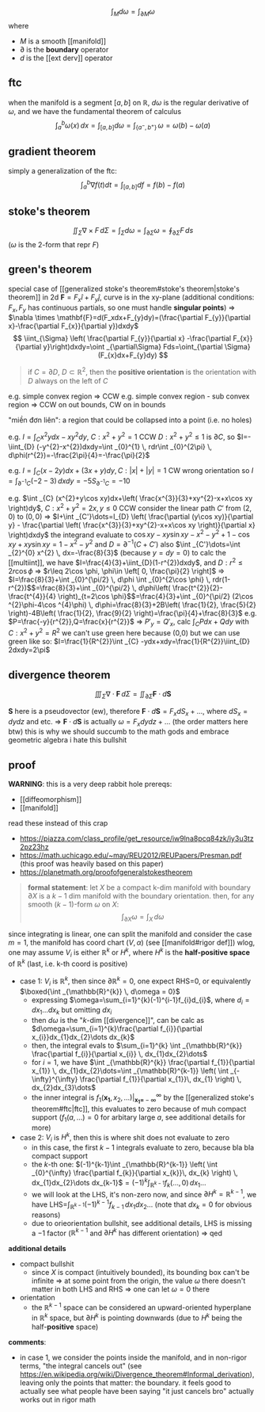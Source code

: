 $$
\int_{M} d\omega = \int_{\partial M} \omega 
$$
where
- $M$ is a smooth [[manifold]]
- $\partial$ is the **boundary** operator
- $d$ is the [[ext derv]] operator

## ftc
when the manifold is a segment $[a,b]$ on $\mathbb{R}$, $d\omega$ is the regular derivative of $\omega$, and we have the fundamental theorem of calculus
$$
\int _{a}^{b} \omega(x) \, dx = \int _{[a,b]} d\omega =\int _{\{ a^{-}, b^{+} \}} \, \omega= \omega(b)-\omega(a)
$$

## gradient theorem
simply a generalization of the ftc:
$$
\int _{a}^{b} \nabla f(t)dt =\int _{[a,b]} df=f(b)-f(a) 
$$

## stoke's theorem
$$
\iint _{\Sigma} \nabla \times F\, d\Sigma=\int _{\Sigma} d\omega = \int _{\partial \Sigma} \omega = \oint _{\partial \Sigma} F\,ds
$$
($\omega$ is the 2-form that repr $F$)

## green's theorem
special case of [[generalized stoke's theorem#stoke's theorem|stoke's theorem]] in 2d
$\mathbf{F}=F_{x}\hat{i}+F_{y}\hat{j}$, curve is in the xy-plane (additional conditions: $F_{x},F_{y}$ has continuous partials, so one must handle **singular points**)
=> $\nabla \times \mathbf{F}=d(F_xdx+F_{y}dy)=(\frac{\partial F_{y}}{\partial x}-\frac{\partial F_{x}}{\partial y})dxdy$
$$
\iint_{\Sigma} \left( \frac{\partial F_{y}}{\partial x} -\frac{\partial F_{x}}{\partial y}\right)dxdy=\oint _{\partial\Sigma} Fds=\oint_{\partial \Sigma} (F_{x}dx+F_{y}dy)
$$
> if $C=\partial D$, $D \subset \mathbb{R}^{2}$, then the **positive orientation** is the orientation with $D$ always on the left of $C$

e.g. simple convex region => CCW
e.g. simple convex region - sub convex region => CCW on out bounds, CW on in bounds

"miền đơn liên": a region that could be collapsed into a point (i.e. no holes)

e.g. $I=\int _{C} x^{2}ydx-xy^{2}dy$, $C: x^{2}+y^{2}=1$ CCW
$D: x^{2}+y^{2}\leq 1$ is $\partial C$, so $I=-\iint_{D} (-y^{2}-x^{2})dxdy=\int _{0}^{1} \, rdr\int _{0}^{2\pi} \, d\phi(r^{2})=-\frac{2\pi}{4}=-\frac{\pi}{2}$

e.g. $I=\int _{C} (x-2y)dx+(3x+y)dy, C: |x|+|y|=1$ CW
wrong orientation so
$I=\int _{\partial^{-1}C} (-2-3) \, dxdy=-5S_{\partial^{-1}C}=-10$

e.g. $\int _{C} (x^{2}+y\cos xy)dx+\left( \frac{x^{3}}{3}+xy^{2}-x+x\cos xy \right)dy$, $C: x^{2}+y^{2}=2x, y\leq 0$ CCW
consider the linear path $C'$ from $(2,0)$ to $(0,0)$
=> $I+\int _{C'}\dots=I_{D} \left( \frac{\partial (y\cos xy)}{\partial y} - \frac{\partial \left( \frac{x^{3}}{3}+xy^{2}-x+x\cos xy \right)}{\partial x} \right)dxdy$
the integrand evaluate to $\cos xy-xy\sin xy-x^{2}-y^{2}+1-\cos xy+xy\sin xy$$=1-x^{2}-y^{2}$
and $D=\partial^{-1}(C+C')$
also $\int _{C'}\dots=\int _{2}^{0} x^{2} \, dx=-\frac{8}{3}$ (because $y=dy=0$)
to calc the [[multiint]], we have $I=\frac{4}{3}+\iint_{D}(1-r^{2})dxdy$, and $D: r^{2}\leq 2r\cos \phi$ => $r\leq 2\cos \phi, \phi\in \left[ 0, \frac{\pi}{2} \right]$
=> $I=\frac{8}{3}+\int _{0}^{\pi/2} \, d\phi \int _{0}^{2\cos \phi} \, rdr(1-r^{2})$$=\frac{8}{3}+\int _{0}^{\pi/2} \, d\phi\left( \frac{t^{2}}{2}-\frac{t^{4}}{4} \right)_{t=2\cos \phi}$$=\frac{4}{3}+\int _{0}^{\pi/2} (2\cos ^{2}\phi-4\cos ^{4}\phi) \, d\phi=\frac{8}{3}+2B\left( \frac{1}{2}, \frac{5}{2} \right)-4B\left( \frac{1}{2}, \frac{9}{2} \right)=\frac{\pi}{4}+\frac{8}{3}$
e.g. $P=\frac{-y}{r^{2}},Q=\frac{x}{r^{2}}$ => $P'_{y}=Q'_{x}$, calc $\int _{C} Pdx+Qdy$ with $C: x^{2}+y^{2}=R^{2}$
we can't use green here because (0,0)
but we can use green like so:
$I=\frac{1}{R^{2}}\int _{C} -ydx+xdy=\frac{1}{R^{2}}\iint_{D} 2dxdy=2\pi$

## divergence theorem
$$
\iiint _{\Sigma} \nabla\cdot \mathbf{F}\, d\Sigma = \iint_{\partial \Sigma} \mathbf{F}\cdot d\mathbf{S} 
$$

$\mathbf{S}$ here is a pseudovector (ew), therefore $\mathbf{F}\cdot d\mathbf{S} = F_{x}dS_{x}+\dots$, where $dS_{x}=dydz$ and etc. => $\mathbf{F}\cdot d\mathbf{S}$ is actually $\omega=F_{x}dydz+\dots$ (the order matters here btw)
this is why we should succumb to the math gods and embrace geometric algebra i hate this bullshit

## proof
**WARNING**: this is a very deep rabbit hole
prereqs:
- [[diffeomorphism]]
- [[manifold]]

read these instead of this crap
- https://piazza.com/class_profile/get_resource/iw9lna8pcq84zk/iy3u3tz2pz23hz
- https://math.uchicago.edu/~may/REU2012/REUPapers/Presman.pdf (this proof was heavily based on this paper)
- https://planetmath.org/proofofgeneralstokestheorem

> **formal statement**: let $X$ be a compact k-dim manifold with boundary $\partial X$ is a $k-1$ dim manifold with the boundary orientation. then, for any smooth ($k-1$)-form $\omega$ on $X$:
> $$
\int _{\partial X} \omega = \int _{X} \, d\omega  
$$

since integrating is linear, one can split the manifold and consider the case $m=1$, the manifold has coord chart $(V, \alpha)$ (see [[manifold#rigor def]])
wlog, one may assume $V_{i}$ is either $\mathbb{R}^{k}$ or $H^{k}$, where $H^{k}$ is the **half-positive space** of $\mathbb{R}^{k}$ (last, i.e. k-th coord is positive)
- case 1: $V_{i}$ is $\mathbb{R}^{k}$, then since $\partial \mathbb{R}^{k}=0$, one expect RHS=0, or equivalently $\boxed{\int _{\mathbb{R}^{k}} \, d\omega = 0}$
	- expressing $\omega=\sum_{i=1}^{k}(-1)^{i-1}f_{i}d_{i}$, where $d_{i}=dx_{1}\dots dx_{k}$ but omitting $dx_{i}$
	- then $d\omega$ is the "$k$-dim [[divergence]]", can be calc as $d\omega=\sum_{i=1}^{k}\frac{\partial f_{i}}{\partial x_{i}}dx_{1}dx_{2}\dots dx_{k}$
	- then, the integral evals to $\sum_{i=1}^{k} \int _{\mathbb{R}^{k}} \frac{\partial f_{i}}{\partial x_{i}} \, dx_{1}dx_{2}\dots$
	- for $i=1$, we have $\int _{\mathbb{R}^{k}} \frac{\partial f_{1}}{\partial x_{1}} \, dx_{1}dx_{2}\dots=\int _{\mathbb{R}^{k-1}} \left( \int _{-\infty}^{\infty} \frac{\partial f_{1}}{\partial x_{1}}\, dx_{1} \right) \, dx_{2}dx_{3}\dots$
	- the inner integral is $f_{1}(\mathbf{x_{1}},x_{2},\dots)|_{\mathbf{x_{1}=}-\infty}^{\infty}$ by the [[generalized stoke's theorem#ftc|ftc]], this evaluates to zero because of muh compact support ($f_{1}(a, \dots)=0$ for arbitary large $a$, see additional details for more)
- case 2: $V_{i}$ is $H^{k}$, then this is where shit does not evaluate to zero
	- in this case, the first $k-1$ integrals evaluate to zero, because bla bla compact support
	- the $k$-th one: $(-1)^{k-1}\int _{\mathbb{R}^{k-1}} \left( \int _{0}^{\infty} \frac{\partial f_{k}}{\partial x_{k}}\, dx_{k} \right) \, dx_{1}dx_{2}\dots dx_{k-1}$$=(-1)^{k}\int _{\mathbb{R}^{k-1}} f_{k}(\dots, 0) \, dx_{1}\dots$
	- we will look at the LHS, it's non-zero now, and since $\partial H^{k}=\mathbb{R}^{k-1}$, we have LHS=$\int _{\mathbb{R}^{k-1}} (-1)^{k-1}f_{k-1} \, dx_{1}dx_{2}\dots$ (note that $dx_{k}=0$ for obvious reasons)
	- due to orieorientation bullshit, see additional details, LHS is missing a $-1$ factor ($\mathbb{R}^{k-1}$ and $\partial H^{k}$ has different orientation) => qed

**additional details**
- compact bullshit
	- since $X$ is compact (intuitively bounded), its bounding box can't be infinite => at some point from the origin, the value $\omega$ there doesn't matter in both LHS and RHS => one can let $\omega=0$ there
- orientation
	- the $\mathbb{R}^{k-1}$ space can be considered an upward-oriented hyperplane in $\mathbb{R}^{k}$ space, but $\partial H^{k}$ is pointing downwards (due to $H^{k}$ being the half-**positive** space)

**comments**:
- in case 1, we consider the points inside the manifold, and in non-rigor terms, "the integral cancels out" (see https://en.wikipedia.org/wiki/Divergence_theorem#Informal_derivation), leaving only the points that matter: the boundary. it feels good to actually see what people have been saying "it just cancels bro" actually works out in rigor math